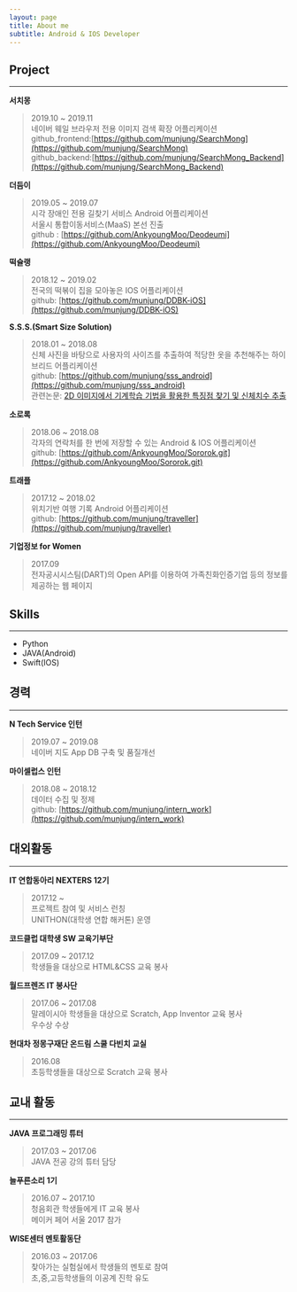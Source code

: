 ```yaml
---
layout: page
title: About me
subtitle: Android & IOS Developer
---
```


## Project
---
**서치몽**
> 2019.10 ~ 2019.11  
> 네이버 웨일 브라우저 전용 이미지 검색 확장 어플리케이션    
> github_frontend:[https://github.com/munjung/SearchMong](https://github.com/munjung/SearchMong)  
> github_backend:[https://github.com/munjung/SearchMong_Backend](https://github.com/munjung/SearchMong_Backend)  

**더듬이**  
> 2019.05 ~ 2019.07  
> 시각 장애인 전용 길찾기 서비스 Android 어플리케이션  
> 서울시 통합이동서비스(MaaS) 본선 진출  
> github : [https://github.com/AnkyoungMoo/Deodeumi](https://github.com/AnkyoungMoo/Deodeumi)  

**떡슐랭**
> 2018.12 ~ 2019.02  
> 전국의 떡볶이 집을 모아놓은 IOS 어플리케이션  
> github: [https://github.com/munjung/DDBK-iOS](https://github.com/munjung/DDBK-iOS)    

**S.S.S.(Smart Size Solution)**
> 2018.01 ~ 2018.08  
> 신체 사진을 바탕으로 사용자의 사이즈를 추출하여 적당한 옷을 추천해주는 하이브리드 어플리케이션  
> github: [https://github.com/munjung/sss_android](https://github.com/munjung/sss_android)  
> 관련논문: [2D 이미지에서 기계학습 기법을 활용한 특징점 찾기 및 신체치수 추출](http://ki-it.com/_PR/view/?aidx=13574&bidx=1027)


**소로록**
> 2018.06 ~ 2018.08  
> 각자의 연락처를 한 번에 저장할 수 있는 Android & IOS 어플리케이션  
> github: [https://github.com/AnkyoungMoo/Sororok.git](https://github.com/AnkyoungMoo/Sororok.git)    

**트래플**
> 2017.12 ~ 2018.02  
> 위치기반 여행 기록 Android 어플리케이션  
> github: [https://github.com/munjung/traveller](https://github.com/munjung/traveller)  

**기업정보 for Women**  
> 2017.09  
> 전자공시시스팀(DART)의 Open API를 이용하여 가족친화인증기업 등의 정보를 제공하는 웹 페이지

## Skills
---
- Python  
- JAVA(Android)  
- Swift(IOS)  

## 경력
---

**N Tech Service 인턴**  
> 2019.07 ~ 2019.08  
> 네이버 지도 App DB 구축 및 품질개선

**마이셀럽스 인턴**
> 2018.08 ~ 2018.12  
> 데이터 수집 및 정제  
> github: [https://github.com/munjung/intern_work](https://github.com/munjung/intern_work)


## 대외활동  
---
**IT 연합동아리 NEXTERS 12기**
> 2017.12 ~  
> 프로젝트 참여 및 서비스 런칭  
> UNITHON(대학생 연합 해커톤) 운영  

**코드클럽 대학생 SW 교육기부단**
> 2017.09 ~ 2017.12  
> 학생들을 대상으로 HTML&CSS 교육 봉사  

**월드프렌즈 IT 봉사단**
> 2017.06 ~ 2017.08  
> 말레이시아 학생들을 대상으로 Scratch, App Inventor 교육 봉사  
> 우수상 수상  

**현대차 정몽구재단 온드림 스쿨 다빈치 교실**
> 2016.08  
> 초등학생들을 대상으로 Scratch 교육 봉사  


## 교내 활동
---
**JAVA 프로그래밍 튜터**
> 2017.03 ~ 2017.06  
> JAVA 전공 강의 튜터 담당

**늘푸른소리 1기**
> 2016.07 ~ 2017.10  
> 청음회관 학생들에게 IT 교육 봉사  
> 메이커 페어 서울 2017 참가

**WISE센터 멘토활동단**
> 2016.03 ~ 2017.06  
> 찾아가는 실험실에서 학생들의 멘토로 참여  
> 초,중,고등학생들의 이공계 진학 유도

